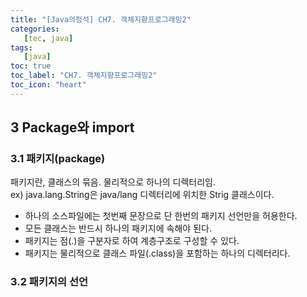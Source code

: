 ```yaml
---
title: "[Java의정석] CH7. 객체지향프로그래밍2"
categories:
   [tec, java]
tags:
   [java]
toc: true
toc_label: "CH7. 객체지향프로그래밍2"
toc_icon: "heart"
---
```


## 3 Package와 import

### 3.1 패키지(package)
패키지란, 클래스의 묶음. 물리적으로 하나의 디렉터리임.  
ex) java.lang.String은 java/lang 디렉터리에 위치한 Strig 클래스이다.  
- 하나의 소스파일에는 첫번째 문장으로 단 한번의 패키지 선언만을 허용한다.
- 모든 클래스는 반드시 하나의 패키지에 속해야 된다.
- 패키지는 점(.)을 구분자로 하여 계층구조로 구성할 수 있다.
- 패키지는 물리적으로 클래스 파일(.class)을 포함하는 하나의 디렉터리다.  

### 3.2 패키지의 선언